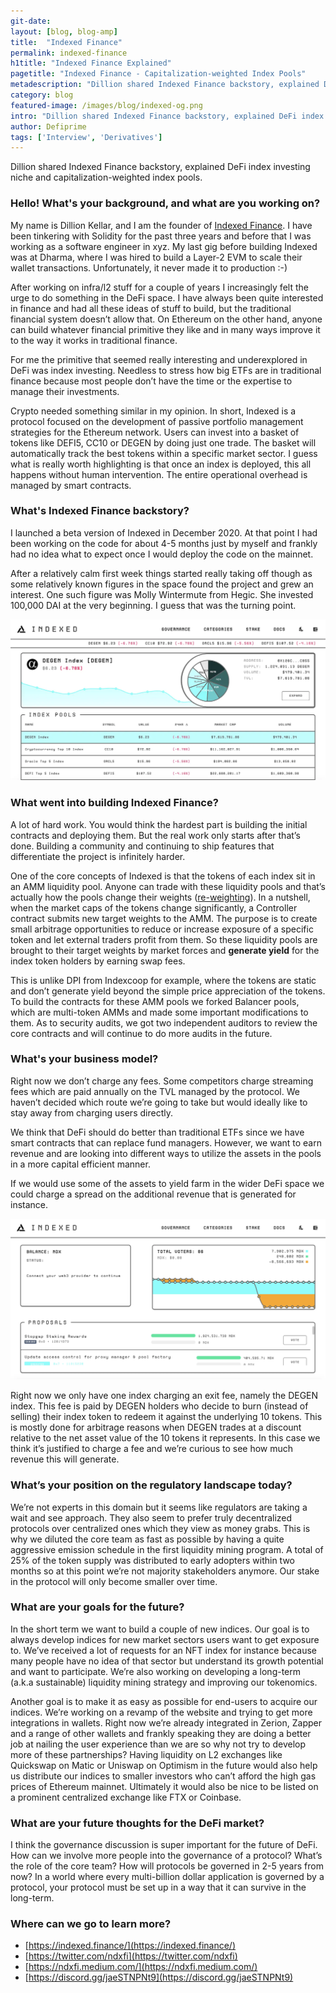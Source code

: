 ```yaml
---
git-date:
layout: [blog, blog-amp]
title:  "Indexed Finance"
permalink: indexed-finance
h1title: "Indexed Finance Explained"
pagetitle: "Indexed Finance - Capitalization-weighted Index Pools"
metadescription: "Dillion shared Indexed Finance backstory, explained DeFi index investing niche and capitalization-weighted index pools"
category: blog
featured-image: /images/blog/indexed-og.png
intro: "Dillion shared Indexed Finance backstory, explained DeFi index investing niche and capitalization-weighted index pools"
author: Defiprime
tags: ['Interview', 'Derivatives']
---
```

Dillion shared Indexed Finance backstory, explained DeFi index investing niche and capitalization-weighted index pools.    

### Hello! What's your background, and what are you working on?

My name is Dillion Kellar, and I am the founder of [Indexed Finance](http://indexed.finance/). I have been tinkering with Solidity for the past three years and before that I was working as a software engineer in xyz. My last gig before building Indexed was at Dharma, where I was hired to build a Layer-2 EVM to scale their wallet transactions. Unfortunately, it never made it to production :-)

After working on infra/l2 stuff for a couple of years I increasingly felt the urge to do something in the DeFi space. I have always been quite interested in finance and had all these ideas of stuff to build, but the traditional financial system doesn’t allow that. On Ethereum on the other hand, anyone can build whatever financial primitive they like and in many ways improve it to the way it works in traditional finance.

For me the primitive that seemed really interesting and underexplored in DeFi was index investing. Needless to stress how big ETFs are in traditional finance because most people don’t have the time or the expertise to manage their investments.

Crypto needed something similar in my opinion. In short, Indexed is a protocol focused on the development of passive portfolio management strategies for the Ethereum network. Users can invest into a basket of tokens like DEFI5, CC10 or DEGEN by doing just one trade. The basket will automatically track the best tokens within a specific market sector. I guess what is really worth highlighting is that once an index is deployed, this all happens without human intervention. The entire operational overhead is managed by smart contracts.



### What's Indexed Finance backstory?

I launched a beta version of Indexed in December 2020. At that point I had been working on the code for about 4-5 months just by myself and frankly had no idea what to expect once I would deploy the code on the mainnet.

After a relatively calm first week things started really taking off though as some relatively known figures in the space found the project and grew an interest. One such figure was Molly Wintermute from Hegic. She invested 100,000 DAI at the very beginning. I guess that was the turning point.

![](/images/blog/indexed-finance/image1.webp)

### What went into building Indexed Finance?

A lot of hard work. You would think the hardest part is building the initial contracts and deploying them. But the real work only starts after that’s done. Building a community and continuing to ship features that differentiate the project is infinitely harder.

One of the core concepts of Indexed is that the tokens of each index sit in an AMM liquidity pool. Anyone can trade with these liquidity pools and that’s actually how the pools change their weights ([re-weighting](https://cryptotesters.com/review/comparing-defi-index-projects)). In a nutshell, when the market caps of the tokens change significantly, a Controller contract submits new target weights to the AMM. The purpose is to create small arbitrage opportunities to reduce or increase exposure of a specific token and let external traders profit from them. So these liquidity pools are brought to their target weights by market forces and **generate yield** for the index token holders by earning swap fees.

This is unlike DPI from Indexcoop for example, where the tokens are static and don’t generate yield beyond the simple price appreciation of the tokens. To build the contracts for these AMM pools we forked Balancer pools, which are multi-token AMMs and made some important modifications to them. As to security audits, we got two independent auditors to review the core contracts and will continue to do more audits in the future.



### What's your business model?
Right now we don’t charge any fees. Some competitors charge streaming fees which are paid annually on the TVL managed by the protocol. We haven’t decided which route we’re going to take but would ideally like to stay away from charging users directly.

We think that DeFi should do better than traditional ETFs since we have smart contracts that can replace fund managers. However, we want to earn revenue and are looking into different ways to utilize the assets in the pools in a more capital efficient manner.

If we would use some of the assets to yield farm in the wider DeFi space we could charge a spread on the additional revenue that is generated for instance.

![](/images/blog/indexed-finance/image2.webp)

Right now we only have one index charging an exit fee, namely the DEGEN index. This fee is paid by DEGEN holders who decide to burn (instead of selling) their index token to redeem it against the underlying 10 tokens. This is mostly done for arbitrage reasons when DEGEN trades at a discount relative to the net asset value of the 10 tokens it represents. In this case we think it’s justified to charge a fee and we’re curious to see how much revenue this will generate.


### What’s your position on the regulatory landscape today?

We’re not experts in this domain but it seems like regulators are taking a wait and see approach. They also seem to prefer truly decentralized protocols over centralized ones which they view as money grabs. This is why we diluted the core team as fast as possible by having a quite aggressive emission schedule in the first liquidity mining program. A total of 25% of the token supply was distributed to early adopters within two months so at this point we’re not majority stakeholders anymore. Our stake in the protocol will only become smaller over time.

### What are your goals for the future?

In the short term we want to build a couple of new indices. Our goal is to always develop indices for new market sectors users want to get exposure to. We’ve received a lot of requests for an NFT index for instance because many people have no idea of that sector but understand its growth potential and want to participate. We’re also working on developing a long-term (a.k.a sustainable) liquidity mining strategy and improving our tokenomics.

Another goal is to make it as easy as possible for end-users to acquire our indices. We’re working on a revamp of the website and trying to get more integrations in wallets. Right now we’re already integrated in Zerion, Zapper and a range of other wallets and frankly speaking they are doing a better job at nailing the user experience than we are so why not try to develop more of these partnerships? Having liquidity on L2 exchanges like Quickswap on Matic or Uniswap on Optimism in the future would also help us distribute our indices to smaller investors who can’t afford the high gas prices of Ethereum mainnet. Ultimately it would also be nice to be listed on a prominent centralized exchange like FTX or Coinbase.

### What are your future thoughts for the DeFi market?

I think the governance discussion is super important for the future of DeFi. How can we involve more people into the governance of a protocol? What’s the role of the core team? How will protocols be governed in 2-5 years from now? In a world where every multi-billion dollar application is governed by a protocol, your protocol must be set up in a way that it can survive in the long-term.


### Where can we go to learn more?

- [https://indexed.finance/](https://indexed.finance/)
- [https://twitter.com/ndxfi](https://twitter.com/ndxfi)
- [https://ndxfi.medium.com/](https://ndxfi.medium.com/)
- [https://discord.gg/jaeSTNPNt9](https://discord.gg/jaeSTNPNt9)
